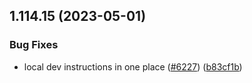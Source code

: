 ## 1.114.15 (2023-05-01)


### Bug Fixes

* local dev instructions in one place ([#6227](https://github.com/EddieHubCommunity/LinkFree/issues/6227)) ([b83cf1b](https://github.com/EddieHubCommunity/LinkFree/commit/b83cf1b129c47c1e90bdec18232160c13ddc63ff))




